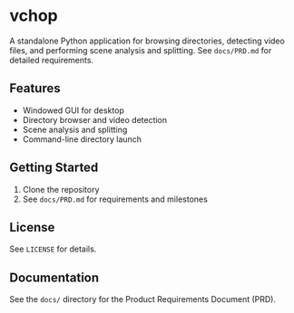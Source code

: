 # vchop

A standalone Python application for browsing directories, detecting video files, and performing scene analysis and splitting. See `docs/PRD.md` for detailed requirements.

## Features
- Windowed GUI for desktop
- Directory browser and video detection
- Scene analysis and splitting
- Command-line directory launch

## Getting Started
1. Clone the repository
2. See `docs/PRD.md` for requirements and milestones

## License
See `LICENSE` for details.

## Documentation
See the `docs/` directory for the Product Requirements Document (PRD).
